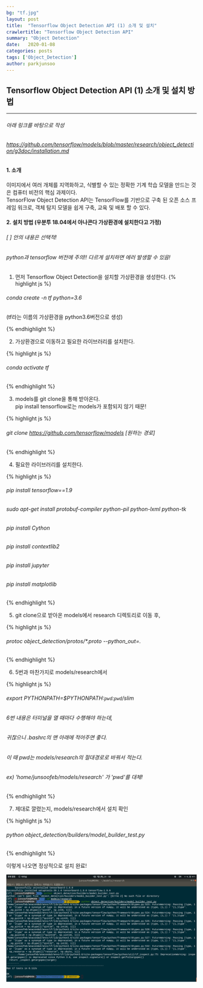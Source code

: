 ```yaml
---
bg: "tf.jpg"
layout: post
title:  "Tensorflow Object Detection API (1) 소개 및 설치"
crawlertitle: "Tensorflow Object Detection API"
summary: "Object Detection"
date:   2020-01-08
categories: posts
tags: ['Object_Detection']
author: parkjunsoo
---
```



## Tensorflow Object Detection API (1) 소개 및 설치 방법
***

###### 아래 링크를 바탕으로 작성
###### <https://github.com/tensorflow/models/blob/master/research/object_detection/g3doc/installation.md>

#### 1. 소개

이미지에서 여러 개체를 지역화하고, 식별할 수 있는 정확한 기계 학습 모델을 만드는 것은 컴퓨터 비전의 핵심 과제이다.  
TensorFlow Object Detection API는 TensorFlow를 기반으로 구축 된 오픈 소스 프레임 워크로, 객체 탐지 ​​모델을 쉽게 구축, 교육 및 배포 할 수 있다.  

#### 2. 설치 방법 (우분투 18.04에서 아나콘다 가상환경에 설치한다고 가정)

###### [ ] 안의 내용은 선택적!
###### python과 tensorflow 버전에 주의!! 다르게 설치하면 에러 발생할 수 있음!


1) 먼저  Tensorflow Object Detection을 설치할 가상환경을 생성한다.
{% highlight js %}  

###### conda create -n tf python=3.6  
(tf라는 이름의 가상환경을 python3.6버전으로 생성)

{% endhighlight %}

2) 가상환경으로 이동하고 필요한 라이브러리를 설치한다.

{% highlight js %}  

###### conda activate tf

{% endhighlight %}

3) models를 git clone을 통해 받아온다.  
   pip install tensorflow로는 models가 포함되지 않기 때문!

{% highlight js %}  

###### git clone https://github.com/tensorflow/models [원하는 경로]

{% endhighlight %}

4) 필요한 라이브러리를 설치한다.

{% highlight js %}  

###### pip install tensorflow==1.9
###### sudo apt-get install protobuf-compiler python-pil python-lxml python-tk
###### pip install Cython
###### pip install contextlib2
###### pip install jupyter
###### pip install matplotlib
{% endhighlight %}

5) git clone으로 받아온 models에서 research 디렉토리로 이동 후,

{% highlight js %}  

###### protoc object_detection/protos/\*.proto --python_out=.
{% endhighlight %}

6) 5번과 마찬가지로 models/research에서

{% highlight js %}  

###### export PYTHONPATH=$PYTHONPATH:`pwd`:`pwd`/slim

###### 6번 내용은 터미널을 열 때마다 수행해야 하는데,  
###### 귀찮으니 .bashrc의 맨 아래에 적어주면 좋다.  
###### 이 때 pwd는 models/research의 절대경로로 바꿔서 적는다.  
###### ex) 'home/junsoofeb/models/research' 가 'pwd'를 대체!

{% endhighlight %}

7) 제대로 깔렸는지, models/research에서 설치 확인  

{% highlight js %}  

###### python object_detection/builders/model_builder_test.py

{% endhighlight %}

이렇게 나오면 정상적으로 설치 완료!

![result](https://github.com/junsoofeb/junsoofeb.github.io/raw/master/assets/images/result.png)
